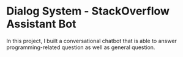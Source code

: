# Dialog System - StackOverflow Assistant Bot

In this project, I built a conversational chatbot that is able to answer programming-related question as well as general question.